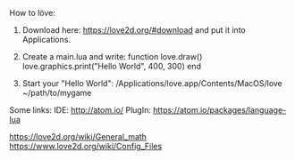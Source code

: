 How to löve:

1. Download here: 
https://love2d.org/#download
and put it into Applications.

2. Create a main.lua and write: 
function love.draw()
    love.graphics.print("Hello World", 400, 300)
end

3. Start your "Hello World":
/Applications/love.app/Contents/MacOS/love ~/path/to/mygame


Some links: 
IDE:    http://atom.io/
PlugIn: https://atom.io/packages/language-lua

https://love2d.org/wiki/General_math
https://www.love2d.org/wiki/Config_Files
